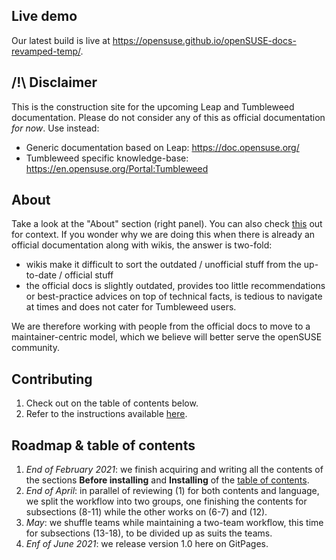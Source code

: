 ## Live demo
Our latest build is live at https://opensuse.github.io/openSUSE-docs-revamped-temp/.

## /!\ Disclaimer
This is the construction site for the upcoming Leap and Tumbleweed documentation. Please do not consider any of this as official documentation *for now*. Use instead:
- Generic documentation based on Leap: https://doc.opensuse.org/
- Tumbleweed specific knowledge-base: https://en.opensuse.org/Portal:Tumbleweed

## About
Take a look at the "About" section (right panel). You can also check [this](https://news.opensuse.org/2020/10/12/join-our-team-and-help-us-imporove-the-openSUSE-learning-experience/) out for context. If you wonder why we are doing this when there is already an official documentation along with wikis, the answer is two-fold:
* wikis make it difficult to sort the outdated / unofficial stuff from the up-to-date / official stuff
* the official docs is slightly outdated, provides too little recommendations or best-practice advices on top of technical facts, is tedious to navigate at times and does not cater for Tumbleweed users.

We are therefore working with people from the official docs to move to a maintainer-centric model, which we believe will better serve the openSUSE community.

## Contributing
1. Check out on the table of contents below.
2. Refer to the instructions available [here](https://github.com/openSUSE/openSUSE-docs-revamped-temp/blob/dev/CONTRIBUTING.md).

## Roadmap & table of contents
1. _End of February 2021_: we finish acquiring and writing all the contents of the sections __Before installing__ and __Installing__ of the [table of contents](https://github.com/openSUSE/openSUSE-docs-revamped-temp/blob/dev/ToC.md).
2. _End of April_: in parallel of reviewing (1) for both contents and language, we split the workflow into two groups, one finishing the contents for subsections (8-11) while the other works on (6-7) and (12).
3. _May_: we shuffle teams while maintaining a two-team workflow, this time for subsections (13-18), to be divided up as suits the teams. 
4. _Enf of June 2021_: we release version 1.0 here on GitPages.
